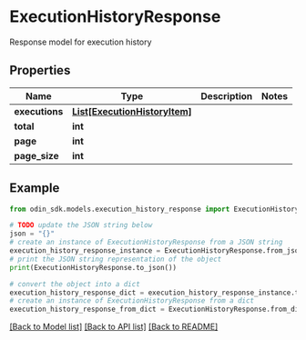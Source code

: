 # ExecutionHistoryResponse

Response model for execution history

## Properties

Name | Type | Description | Notes
------------ | ------------- | ------------- | -------------
**executions** | [**List[ExecutionHistoryItem]**](ExecutionHistoryItem.md) |  | 
**total** | **int** |  | 
**page** | **int** |  | 
**page_size** | **int** |  | 

## Example

```python
from odin_sdk.models.execution_history_response import ExecutionHistoryResponse

# TODO update the JSON string below
json = "{}"
# create an instance of ExecutionHistoryResponse from a JSON string
execution_history_response_instance = ExecutionHistoryResponse.from_json(json)
# print the JSON string representation of the object
print(ExecutionHistoryResponse.to_json())

# convert the object into a dict
execution_history_response_dict = execution_history_response_instance.to_dict()
# create an instance of ExecutionHistoryResponse from a dict
execution_history_response_from_dict = ExecutionHistoryResponse.from_dict(execution_history_response_dict)
```
[[Back to Model list]](../README.md#documentation-for-models) [[Back to API list]](../README.md#documentation-for-api-endpoints) [[Back to README]](../README.md)


